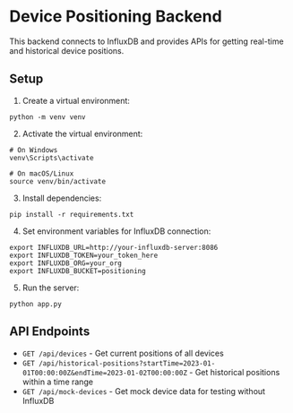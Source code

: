 
# Device Positioning Backend

This backend connects to InfluxDB and provides APIs for getting real-time and historical device positions.

## Setup

1. Create a virtual environment:
```
python -m venv venv
```

2. Activate the virtual environment:
```
# On Windows
venv\Scripts\activate

# On macOS/Linux
source venv/bin/activate
```

3. Install dependencies:
```
pip install -r requirements.txt
```

4. Set environment variables for InfluxDB connection:
```
export INFLUXDB_URL=http://your-influxdb-server:8086
export INFLUXDB_TOKEN=your_token_here
export INFLUXDB_ORG=your_org
export INFLUXDB_BUCKET=positioning
```

5. Run the server:
```
python app.py
```

## API Endpoints

- `GET /api/devices` - Get current positions of all devices
- `GET /api/historical-positions?startTime=2023-01-01T00:00:00Z&endTime=2023-01-02T00:00:00Z` - Get historical positions within a time range
- `GET /api/mock-devices` - Get mock device data for testing without InfluxDB
